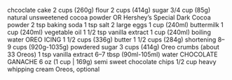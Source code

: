 chcoclate cake 
2 cups (260g) flour
2 cups (414g) sugar
3/4 cup (85g) natural unsweetened cocoa powder OR Hershey’s Special Dark Cocoa powder
2 tsp baking soda
1 tsp salt
2 large eggs
1 cup (240ml) buttermilk
1 cup (240ml) vegetable oil
1 1/2 tsp vanilla extract
1 cup (240ml) boiling water
OREO ICING
1 1/2 cups (336g) butter
1 1/2 cups (284g) shortening
8–9 cups (920g-1035g) powdered sugar
3 cups (414g) Oreo crumbs (about 33 Oreos)
1 tsp vanilla extract
6–7 tbsp (90ml-105ml) water
CHOCOLATE GANACHE
6 oz (1 cup | 169g) semi sweet chocolate chips
1/2 cup heavy whipping cream
Oreos, optional